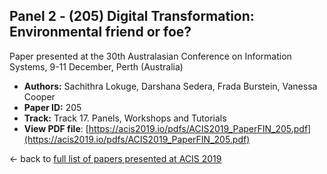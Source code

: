 ## Panel 2 - (205) Digital Transformation: Environmental friend or foe?

Paper presented at the 30th Australasian Conference on Information Systems, 9-11 December, Perth (Australia)
- **Authors:** Sachithra Lokuge, Darshana Sedera, Frada Burstein, Vanessa Cooper
- **Paper ID:** 205
- **Track:** Track 17. Panels, Workshops and Tutorials
- **View PDF file**: [https://acis2019.io/pdfs/ACIS2019_PaperFIN_205.pdf](https://acis2019.io/pdfs/ACIS2019_PaperFIN_205.pdf)

&larr; back to [full list of papers presented at ACIS 2019](https://acis2019.io/)